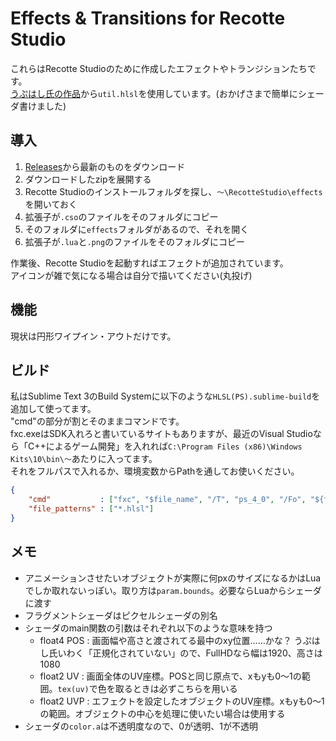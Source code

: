 # Effects & Transitions for Recotte Studio

これらはRecotte Studioのために作成したエフェクトやトランジションたちです。  
[うぷはし氏の作品](https://github.com/wallstudio/RecotteShader)から`util.hlsl`を使用しています。(おかげさまで簡単にシェーダ書けました)

## 導入

1. [Releases](https://github.com/istallia/EffectsAndTransitions-forRecotteStudio/releases)から最新のものをダウンロード
2. ダウンロードしたzipを展開する
3. Recotte Studioのインストールフォルダを探し、`～\RecotteStudio\effects`を開いておく
4. 拡張子が`.cso`のファイルをそのフォルダにコピー
5. そのフォルダに`effects`フォルダがあるので、それを開く
6. 拡張子が`.lua`と`.png`のファイルをそのフォルダにコピー

作業後、Recotte Studioを起動すればエフェクトが追加されています。  
アイコンが雑で気になる場合は自分で描いてください(丸投げ)

## 機能

現状は円形ワイプイン・アウトだけです。

## ビルド

私はSublime Text 3のBuild Systemに以下のような`HLSL(PS).sublime-build`を追加して使ってます。  
"cmd"の部分が割とそのままコマンドです。  
fxc.exeはSDK入れろと書いているサイトもありますが、最近のVisual Studioなら「C++によるゲーム開発」を入れれば`C:\Program Files (x86)\Windows Kits\10\bin\～`あたりに入ってます。  
それをフルパスで入れるか、環境変数からPathを通してお使いください。

```json
{
	"cmd"           : ["fxc", "$file_name", "/T", "ps_4_0", "/Fo", "${file_path}\\\\${file_base_name}.cso"],
	"file_patterns" : ["*.hlsl"]
}
```

## メモ

+ アニメーションさせたいオブジェクトが実際に何pxのサイズになるかはLuaでしか取れないっぽい。取り方は`param.bounds`。必要ならLuaからシェーダに渡す
+ フラグメントシェーダはピクセルシェーダの別名
+ シェーダのmain関数の引数はそれぞれ以下のような意味を持つ
	+ float4 POS : 画面幅や高さと渡されてる最中のxy位置……かな？ うぷはし氏いわく「正規化されていない」ので、FullHDなら幅は1920、高さは1080
	+ float2 UV : 画面全体のUV座標。POSと同じ原点で、xもyも0～1の範囲。`tex(uv)`で色を取るときは必ずこちらを用いる
	+ float2 UVP : エフェクトを設定したオブジェクトのUV座標。xもyも0～1の範囲。オブジェクトの中心を処理に使いたい場合は使用する
+ シェーダの`color.a`は不透明度なので、0が透明、1が不透明
